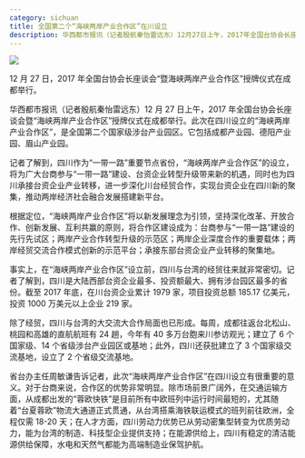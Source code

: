 ```yaml
---
category: sichuan
title: 全国第二个“海峡两岸产业合作区”在川设立
description: 华西都市报讯（记者殷航秦怡雷远东）12月27日上午，2017年全国台协会长座谈会暨“海峡两岸产业合作区”授牌仪式在成都举行。此次在四川设立的“海峡两岸产业合作区”，是全国第二个国家级涉台产业园区。它包括成都产业园、德阳产业园、眉山产业园。
---
```


[![](http://wmgimg.thecover.cn//paperdata/hxdsb/20171228/m_817fc69049d82899aa4377065f3c5642.jpg)](http://wmgimg.thecover.cn//paperdata/hxdsb/20171228/817fc69049d82899aa4377065f3c5642.jpg?_=1514400608)

12 月 27 日，2017 年全国台协会长座谈会“暨海峡两岸产业合作区”授牌仪式在成都举行。

华西都市报讯（记者殷航秦怡雷远东）12 月 27 日上午，2017 年全国台协会长座谈会暨“海峡两岸产业合作区”授牌仪式在成都举行。此次在四川设立的“海峡两岸产业合作区”，是全国第二个国家级涉台产业园区。它包括成都产业园、德阳产业园、眉山产业园。

记者了解到，四川作为“一带一路”重要节点省份，“海峡两岸产业合作区”的设立，将为广大台商参与“一带一路”建设、台资企业转型升级带来新的机遇，同时也为四川承接台资企业产业转移，进一步深化川台经贸合作，实现台资企业在四川新的聚集，推动两岸经济社会融合发展搭建新平台。

根据定位，“海峡两岸产业合作区”将以新发展理念为引领，坚持深化改革、开放合作、创新发展、互利共赢的原则，将合作区建设成为：台商参与“一带一路”建设的先行先试区；两岸产业合作转型升级的示范区；两岸企业深度合作的重要载体；两岸经贸交流合作模式创新的示范平台；承接东部台资企业产业转移的聚集地。

事实上，在“海峡两岸产业合作区”设立前，四川与台湾的经贸往来就非常密切。记者了解到，四川是大陆西部台资企业最多、投资额最大、拥有涉台园区最多的省份。截至 2017 年底，在川台资企业累计 1979 家，项目投资总额 185.17 亿美元，投资 1000 万美元以上企业 219 家。

除了经贸，四川与台湾的大交流大合作局面也已形成。每周，成都往返台北松山、桃园和高雄的直航航班有 24 趟，今年有 40 多万台胞来川参访观光；建立了 6 个国家级、14 个省级涉台产业园区或基地；此外，四川还获批建立了 3 个国家级交流基地，设立了 2 个省级交流基地。

省台办主任周敏谦告诉记者，此次“海峡两岸产业合作区”在四川设立有很重要的意义。对于台商来说，合作区的优势非常明显。除市场前景广阔外，在交通运输方面，从成都出发的“蓉欧快铁”是目前所有中欧班列中运行时间最短的，尤其随着“台夏蓉欧”物流大通道正式贯通，从台湾搭乘海铁联运模式的班列前往欧洲，全程仅需 18-20 天；在人才方面，四川劳动力优势已从劳动密集型转变为优质劳动力，能为台湾的制造、科技型企业提供支持；在能源供给上，四川有稳定的清洁能源供给保障，水电和天然气都能为高端制造业保驾护航。
